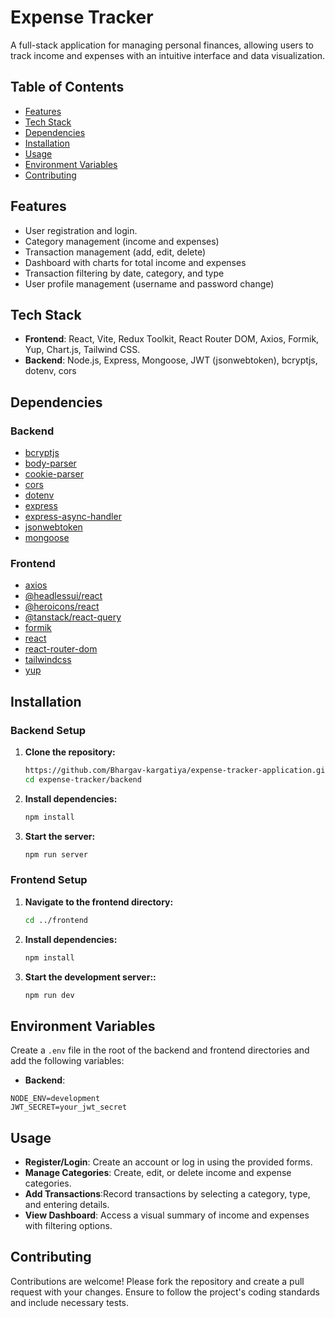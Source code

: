 # Expense Tracker

A full-stack application for managing personal finances, allowing users to track income and expenses with an intuitive interface and data visualization.

## Table of Contents
- [Features](#features)
- [Tech Stack](#tech-stack)
- [Dependencies](#dependencies)
- [Installation](#installation)
- [Usage](#usage)
- [Environment Variables](#environment-variables)
- [Contributing](#contributing)


## Features
- User registration and login.
- Category management (income and expenses)
- Transaction management (add, edit, delete)
- Dashboard with charts for total income and expenses
- Transaction filtering by date, category, and type
- User profile management (username and password change)

## Tech Stack
- **Frontend**: React, Vite, Redux Toolkit, React Router DOM, Axios, Formik, Yup, Chart.js, Tailwind CSS.
- **Backend**: Node.js, Express, Mongoose, JWT (jsonwebtoken), bcryptjs, dotenv, cors

## Dependencies
### Backend
- [bcryptjs](https://www.npmjs.com/package/bcryptjs)
- [body-parser](https://www.npmjs.com/package/body-parser)
- [cookie-parser](https://www.npmjs.com/package/cookie-parser)
- [cors](https://www.npmjs.com/package/cors)
- [dotenv](https://www.npmjs.com/package/dotenv)
- [express](https://www.npmjs.com/package/express)
- [express-async-handler](https://www.npmjs.com/package/express-async-handler)
- [jsonwebtoken](https://www.npmjs.com/package/jsonwebtoken)
- [mongoose](https://www.npmjs.com/package/mongoose)

### Frontend
- [axios](https://www.npmjs.com/package/axios)
- [@headlessui/react](https://www.npmjs.com/package/@headlessui/react)
- [@heroicons/react](https://www.npmjs.com/package/@heroicons/react)
- [@tanstack/react-query](https://www.npmjs.com/package/@tanstack/react-query)
- [formik](https://www.npmjs.com/package/formik)
- [react](https://www.npmjs.com/package/react)
- [react-router-dom](https://www.npmjs.com/package/react-router-dom)
- [tailwindcss](https://www.npmjs.com/package/tailwindcss)
- [yup](https://www.npmjs.com/package/yup)


## Installation
### Backend Setup
1. **Clone the repository:**
   ```bash
   https://github.com/Bhargav-kargatiya/expense-tracker-application.git
   cd expense-tracker/backend
   ```

2. **Install dependencies:**
   ```bash
   npm install   
   ```
3. **Start the server:**
   ```bash
   npm run server  
   ```

### Frontend Setup
1. **Navigate to the frontend directory:**
   ```bash
   cd ../frontend
   ```
2. **Install dependencies:**
   ```bash
   npm install   
   ```
3. **Start the development server::**
   ```bash
   npm run dev
   ```   


## Environment Variables
Create a `.env` file in the root of the backend and frontend directories and add the following variables:
* **Backend**:

```
NODE_ENV=development 
JWT_SECRET=your_jwt_secret 
```
      
## Usage
* **Register/Login**: Create an account or log in using the provided forms.
* **Manage Categories**: Create, edit, or delete income and expense categories.
* **Add Transactions**:Record transactions by selecting a category, type, and entering details.
* **View Dashboard**: Access a visual summary of income and expenses with filtering options.

## Contributing
Contributions are welcome! Please fork the repository and create a pull request with your changes. Ensure to follow the project's coding standards and include necessary tests.

